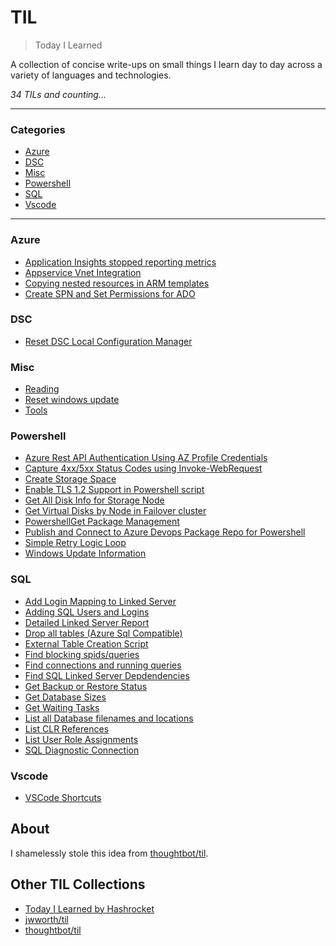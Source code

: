 # TIL

> Today I Learned

A collection of concise write-ups on small things I learn day to day across a
variety of languages and technologies.

_34 TILs and counting..._

---

### Categories
* [Azure](#Azure)
* [DSC](#DSC)
* [Misc](#Misc)
* [Powershell](#Powershell)
* [SQL](#SQL)
* [Vscode](#VSCode)
---
### Azure

- [Application Insights stopped reporting metrics](Azure/appinsights-stopped-metrics.md)
- [Appservice Vnet Integration](Azure/appservice-vnet-integration.md)
- [Copying nested resources in ARM templates](Azure/arm-nested-resource-copy.md)
- [Create SPN and Set Permissions for ADO](Azure/create-spn.md)

### DSC

- [Reset DSC Local Configuration Manager](DSC/reset-dsc.md)

### Misc

- [Reading](Misc/reading.md)
- [Reset windows update](Misc/reset-windows-update.md)
- [Tools](Misc/tools.md)

### Powershell

- [Azure Rest API Authentication Using AZ Profile Credentials](Powershell/azure-rest-azprofile.md)
- [Capture 4xx/5xx Status Codes using Invoke-WebRequest](Powershell/capture-http-statuscode.md)
- [Create Storage Space](Powershell/create-storage-space.md)
- [Enable TLS 1.2 Support in Powershell script](Powershell/tls-support.md)
- [Get All Disk Info for Storage Node](Powershell/get-diskinfo.md)
- [Get Virtual Disks by Node in Failover cluster](Powershell/get-virtualdisks-in-cluster.md)
- [PowershellGet Package Management](Powershell/add-powershellget.md)
- [Publish and Connect to Azure Devops Package Repo for Powershell](Powershell/azure-devops-powershell-repo.md)
- [Simple Retry Logic Loop](Powershell/simple-retry-logic.md)
- [Windows Update Information](Powershell/windows-update-information.md)

### SQL

- [Add Login Mapping to Linked Server](SQL/add-login-mapping-for-linked-server.md)
- [Adding SQL Users and Logins](SQL/sql-user-administration.md)
- [Detailed Linked Server Report](SQL/detailed-link-server-report.md)
- [Drop all tables (Azure Sql Compatible)](SQL/drop-all-tables-azure-sql.md)
- [External Table Creation Script](SQL/create-external-tables-scripted.md)
- [Find blocking spids/queries](SQL/find-root-blockers.md)
- [Find connections and running queries](SQL/get-running-queries.md)
- [Find SQL Linked Server Depdendencies](SQL/find-linked-dependencies.md)
- [Get Backup or Restore Status](SQL/get-backup-or-restore-status.md)
- [Get Database Sizes](SQL/get-databse-sizes.md)
- [Get Waiting Tasks](SQL/waiting-tasks.md)
- [List all Database filenames and locations](SQL/list-all-db-file-locations.md)
- [List CLR References](SQL/list-clr-ref.md)
- [List User Role Assignments](SQL/list-user-roles.md)
- [SQL Diagnostic Connection](SQL/sql-diagnostic-connection.md)

### Vscode

- [VSCode Shortcuts](VSCode/vscode-select-all-matches.md)

## About

I shamelessly stole this idea from
[thoughtbot/til](https://github.com/thoughtbot/til).

## Other TIL Collections

* [Today I Learned by Hashrocket](https://til.hashrocket.com)
* [jwworth/til](https://github.com/jwworth/til)
* [thoughtbot/til](https://github.com/thoughtbot/til)
